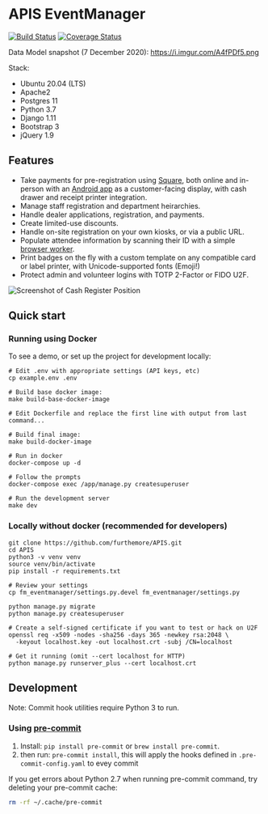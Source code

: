 # APIS EventManager
[![Build Status](https://travis-ci.com/furthemore/APIS.svg?branch=production)](https://travis-ci.com/furthemore/APIS) [![Coverage Status](https://coveralls.io/repos/github/furthemore/APIS/badge.svg?branch=production)](https://coveralls.io/github/furthemore/APIS?branch=production)

Data Model snapshot (7 December 2020): https://i.imgur.com/A4fPDf5.png

Stack:
  + Ubuntu 20.04 (LTS)
  + Apache2
  + Postgres 11
  + Python 3.7
  + Django 1.11
  + Bootstrap 3
  + jQuery 1.9

## Features
  + Take payments for pre-registration using [Square][square], both online
    and in-person with an [Android app][android] as a customer-facing
    display, with cash drawer and receipt printer integration.
  + Manage staff registration and department heirarchies.
  + Handle dealer applications, registration, and payments.
  + Create limited-use discounts.
  + Handle on-site registration on your own kiosks, or via a public URL.
  + Populate attendee information by scanning their ID with a simple
    [browser worker](https://github.com/rechner/py-aamva).
  + Print badges on the fly with a custom template on any compatible card
    or label printer, with Unicode-supported fonts (Emoji!)
  + Protect admin and volunteer logins with TOTP 2-Factor or FIDO U2F.

![Screenshot of Cash Register Position](https://i.imgur.com/8vB1m0q.png)

## Quick start
### Running using Docker
To see a demo, or set up the project for development locally:

    # Edit .env with appropriate settings (API keys, etc)
    cp example.env .env

    # Build base docker image:
    make build-base-docker-image

    # Edit Dockerfile and replace the first line with output from last command...

    # Build final image:
    make build-docker-image

    # Run in docker
    docker-compose up -d

    # Follow the prompts
    docker-compose exec /app/manage.py createsuperuser

    # Run the development server
    make dev

### Locally without docker (recommended for developers)

    git clone https://github.com/furthemore/APIS.git
    cd APIS
    python3 -v venv venv
    source venv/bin/activate
    pip install -r requirements.txt

    # Review your settings
    cp fm_eventmanager/settings.py.devel fm_eventmanager/settings.py

    python manage.py migrate
    python manage.py createsuperuser

    # Create a self-signed certificate if you want to test or hack on U2F
    openssl req -x509 -nodes -sha256 -days 365 -newkey rsa:2048 \
      -keyout localhost.key -out localhost.crt -subj /CN=localhost

    # Get it running (omit --cert localhost for HTTP)
    python manage.py runserver_plus --cert localhost.crt

[square]: https://square.com/
[android]: https://github.com/furthemore/APIS-register

## Development
Note: Commit hook utilities require Python 3 to run.

### Using [pre-commit](https://pre-commit.com/)
1. Install: `pip install pre-commit` or `brew install pre-commit`.
2. then run: `pre-commit install`, this will apply the hooks defined in `.pre-commit-config.yaml` to evey commit

If you get errors about Python 2.7 when running pre-commit command, try deleting your pre-commit cache:

```sh
rm -rf ~/.cache/pre-commit
```
